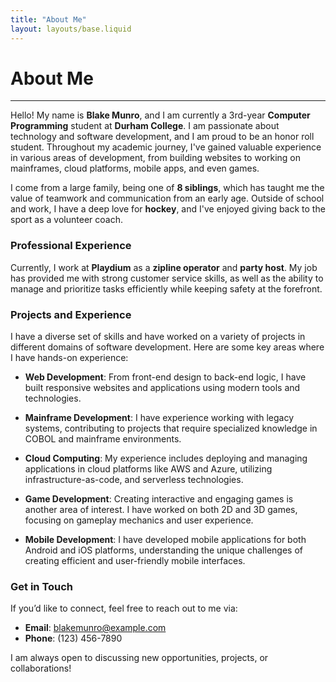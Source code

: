 ```yaml
---
title: "About Me"
layout: layouts/base.liquid
---
```


# About Me

---

Hello! My name is **Blake Munro**, and I am currently a 3rd-year **Computer Programming** student at **Durham College**. I am passionate about technology and software development, and I am proud to be an honor roll student. Throughout my academic journey, I've gained valuable experience in various areas of development, from building websites to working on mainframes, cloud platforms, mobile apps, and even games.

I come from a large family, being one of **8 siblings**, which has taught me the value of teamwork and communication from an early age. Outside of school and work, I have a deep love for **hockey**, and I've enjoyed giving back to the sport as a volunteer coach.

### Professional Experience

Currently, I work at **Playdium** as a **zipline operator** and **party host**. My job has provided me with strong customer service skills, as well as the ability to manage and prioritize tasks efficiently while keeping safety at the forefront.

### Projects and Experience

I have a diverse set of skills and have worked on a variety of projects in different domains of software development. Here are some key areas where I have hands-on experience:

- **Web Development**: From front-end design to back-end logic, I have built responsive websites and applications using modern tools and technologies.
  
- **Mainframe Development**: I have experience working with legacy systems, contributing to projects that require specialized knowledge in COBOL and mainframe environments.
  
- **Cloud Computing**: My experience includes deploying and managing applications in cloud platforms like AWS and Azure, utilizing infrastructure-as-code, and serverless technologies.
  
- **Game Development**: Creating interactive and engaging games is another area of interest. I have worked on both 2D and 3D games, focusing on gameplay mechanics and user experience.
  
- **Mobile Development**: I have developed mobile applications for both Android and iOS platforms, understanding the unique challenges of creating efficient and user-friendly mobile interfaces.

### Get in Touch

If you’d like to connect, feel free to reach out to me via:

- **Email**: [blakemunro@example.com](mailto:blakemunro@example.com)
- **Phone**: (123) 456-7890

I am always open to discussing new opportunities, projects, or collaborations!

